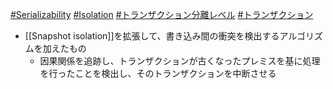 [#Serializability](Serializability.md) [#Isolation](🌐Distributed%20Systems・Concurrency・Transaction・DB/Isolation.md) [#トランザクション分離レベル](🌐Distributed%20Systems・Concurrency・Transaction・DB/Transaction/Isolation/Isolation.md)	[#トランザクション](トランザクション)

- [[Snapshot isolation]]を拡張して、書き込み間の衝突を検出するアルゴリズムを加えたもの
	- 因果関係を追跡し、トランザクションが古くなったプレミスを基に処理を行ったことを検出し、そのトランザクションを中断させる
